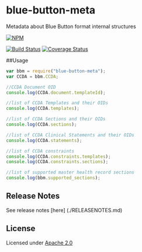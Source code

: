 blue-button-meta
================

Metadata about Blue Button format internal structures

[![NPM](https://nodei.co/npm/blue-button-meta.png)](https://nodei.co/npm/blue-button-meta/)

[![Build Status](https://travis-ci.org/amida-tech/blue-button-meta.svg)](https://travis-ci.org/amida-tech/blue-button-meta)
[![Coverage Status](https://coveralls.io/repos/amida-tech/blue-button-meta/badge.png)](https://coveralls.io/r/amida-tech/blue-button-meta)

##Usage

``` javascript
var bbm = require("blue-button-meta");
var CCDA = bbm.CCDA;

//CCDA Document OID
console.log(CCDA.document.templateId);

//list of CCDA Templates and their OIDs
console.log(CCDA.templates);

//list of CCDA Sections and their OIDs
console.log(CCDA.sections);

//list of CCDA Clinical Statements and their OIDs
console.log(CCDA.statements);

//list of CCDA constraints
console.log(CCDA.constraints.templates);
console.log(CCDA.constraints.sections);

//list of supported master health record sections
console.log(bbm.supported_sections);
```

## Release Notes

See release notes [here] (./RELEASENOTES.md)

## License

Licensed under [Apache 2.0](./LICENSE)

